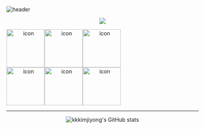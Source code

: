 
![header](https://capsule-render.vercel.app/api?type=shark&color=blue&height=250&section=header&text=Jiyong's%20GitHub&fontSize=70&animation=scaleIn)
<div align="center">

<a href="https://hits.seeyoufarm.com"><img src="https://hits.seeyoufarm.com/api/count/incr/badge.svg?tab=repositories&url=https%3A%2F%2Fgithub.com%2Fkkkimjiyong&count_bg=%233652FF&title_bg=%23B2AFFF&icon=redhat.svg&icon_color=%23533EFF&title=%EC%9C%BC%EB%9E%B4%EC%B0%A8%EC%B0%A8&edge_flat=false"/></a>

<div style="display: flex; align-items: flex-start;"><img src="https://techstack-generator.vercel.app/js-icon.svg" alt="icon" width="100" height="100" /><img src="https://techstack-generator.vercel.app/ts-icon.svg" alt="icon" width="100" height="100" /><img src="https://techstack-generator.vercel.app/react-icon.svg" alt="icon" width="100" height="100" /></div><div style="display: flex; align-items: flex-start;"><img src="https://techstack-generator.vercel.app/redux-icon.svg" alt="icon" width="100" height="100" /><img src="https://techstack-generator.vercel.app/github-icon.svg" alt="icon" width="100" height="100" /><img src="https://techstack-generator.vercel.app/prettier-icon.svg" alt="icon" width="100" height="100" /></div>

---

![kkkimjiyong's GitHub stats](https://github-readme-stats.vercel.app/api?username=kkkimjiyong&show_icons=true&theme=radical)
</div>



